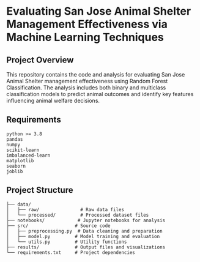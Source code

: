 # Evaluating San Jose Animal Shelter Management Effectiveness via Machine Learning Techniques

## Project Overview
This repository contains the code and analysis for evaluating San Jose Animal Shelter management effectiveness using Random Forest Classification. The analysis includes both binary and multiclass classification models to predict animal outcomes and identify key features influencing animal welfare decisions.

## Requirements
```
python >= 3.8
pandas
numpy
scikit-learn
imbalanced-learn
matplotlib
seaborn
joblib
```

## Project Structure
```
├── data/
│   ├── raw/               # Raw data files
│   └── processed/         # Processed dataset files
├── notebooks/            # Jupyter notebooks for analysis
├── src/                 # Source code
│   ├── preprocessing.py  # Data cleaning and preparation
│   ├── model.py         # Model training and evaluation
│   └── utils.py         # Utility functions
├── results/             # Output files and visualizations
└── requirements.txt     # Project dependencies
```
